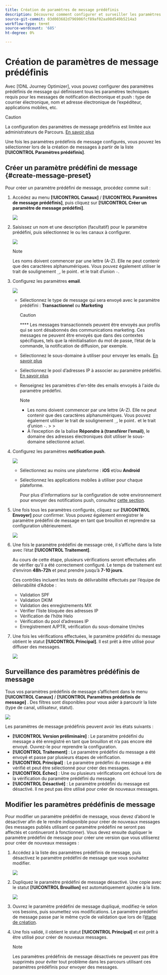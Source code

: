 ```yaml
---
title: Création de paramètres de message prédéfinis
description: Découvrez comment configurer et surveiller les paramètres prédéfinis de message
source-git-commit: 03d003682d796906fcf89af02aa98d549b5214a3
workflow-type: tm+mt
source-wordcount: '685'
ht-degree: 0%

---
```



# Création de paramètres de message prédéfinis

Avec [!DNL Journey Optimizer], vous pouvez configurer des paramètres prédéfinis de message qui définissent tous les paramètres techniques requis pour les messages de notification électronique et push : type de courrier électronique, nom et adresse électronique de l’expéditeur, applications mobiles, etc.

>[!CAUTION]
>
> La configuration des paramètres de message prédéfinis est limitée aux administrateurs de Parcours. [En savoir plus](../administration/ootb-product-profiles.md#journey-administrator)



Une fois les paramètres prédéfinis de message configurés, vous pouvez les sélectionner lors de la création de messages à partir de la liste **[!UICONTROL Paramètres prédéfinis]**.

## Créer un paramètre prédéfini de message {#create-message-preset}

Pour créer un paramètre prédéfini de message, procédez comme suit :

1. Accédez au menu **[!UICONTROL Canaux]** / **[!UICONTROL Paramètres de message prédéfinis]**, puis cliquez sur **[!UICONTROL Créer un paramètre de message prédéfini]**.

   ![](../assets/preset-create.png)


1. Saisissez un nom et une description (facultatif) pour le paramètre prédéfini, puis sélectionnez le ou les canaux à configurer.

   ![](../assets/preset-general.png)


   >[!NOTE]
   >
   > Les noms doivent commencer par une lettre (A-Z). Elle ne peut contenir que des caractères alphanumériques. Vous pouvez également utiliser le trait de soulignement `_`, le point`.` et le trait d’union `-`.

1. Configurez les paramètres **email**.

   ![](../assets/preset-email.png)

   * Sélectionnez le type de message qui sera envoyé avec le paramètre prédéfini : **Transactionnel** ou **Marketing**

      >[!CAUTION]
      >
      > **** Les messages transactionnels peuvent être envoyés aux profils qui se sont désabonnés des communications marketing. Ces messages ne peuvent être envoyés que dans des contextes spécifiques, tels que la réinitialisation du mot de passe, l’état de la commande, la notification de diffusion, par exemple.

   * Sélectionnez le sous-domaine à utiliser pour envoyer les emails. [En savoir plus](about-subdomain-delegation.md)
   * Sélectionnez le pool d’adresses IP à associer au paramètre prédéfini. [En savoir plus](ip-pools.md)
   * Renseignez les paramètres d&#39;en-tête des emails envoyés à l&#39;aide du paramètre prédéfini.

      >[!NOTE]
      >
      > * Les noms doivent commencer par une lettre (A-Z). Elle ne peut contenir que des caractères alphanumériques. Vous pouvez également utiliser le trait de soulignement `_`, le point`.` et le trait d’union `-`.
         > 
         > 
      * À l’exception de la balise **Répondre à (transférer l’email)**, le domaine des adresses électroniques doit utiliser le sous-domaine sélectionné actuel.



1. Configurez les paramètres **notification push**.

   ![](../assets/preset-push.png)

   * Sélectionnez au moins une plateforme : **iOS** et/ou **Android**

   * Sélectionnez les applications mobiles à utiliser pour chaque plateforme.

      Pour plus d&#39;informations sur la configuration de votre environnement pour envoyer des notifications push, consultez [cette section](../push-gs.md).

1. Une fois tous les paramètres configurés, cliquez sur **[!UICONTROL Envoyer]** pour confirmer. Vous pouvez également enregistrer le paramètre prédéfini de message en tant que brouillon et reprendre sa configuration ultérieurement.

   ![](../assets/preset-submit.png)

1. Une fois le paramètre prédéfini de message créé, il s’affiche dans la liste avec l’état **[!UICONTROL Traitement]**.

   Au cours de cette étape, plusieurs vérifications seront effectuées afin de vérifier qu’il a été correctement configuré. Le temps de traitement est d’environ **48h-72h** et peut prendre jusqu’à **7-10 jours**.

   Ces contrôles incluent les tests de délivrabilité effectués par l’équipe de délivrabilité d’Adobe :


   * Validation SPF
   * Validation DKIM
   * Validation des enregistrements MX
   * Vérifier l’liste bloquée des adresses IP
   * Vérification de l’hôte Helo
   * Vérification du pool d’adresses IP
   * Enregistrement A/PTR, vérification du sous-domaine t/m/res


1. Une fois les vérifications effectuées, le paramètre prédéfini du message obtient le statut **[!UICONTROL Principal]**. Il est prêt à être utilisé pour diffuser des messages.

   <!-- later on, users will be notified in Pulse -->

   ![](../assets/preset-active.png)

## Surveillance des paramètres prédéfinis de message

Tous vos paramètres prédéfinis de message s’affichent dans le menu **[!UICONTROL Canaux]** / **[!UICONTROL Paramètres prédéfinis de message]** . Des filtres sont disponibles pour vous aider à parcourir la liste (type de canal, utilisateur, statut).

![](../assets/preset-filters.png)

Les paramètres de message prédéfinis peuvent avoir les états suivants :

* **[!UICONTROL Version préliminaire]** : Le paramètre prédéfini du message a été enregistré en tant que brouillon et n’a pas encore été envoyé. Ouvrez-le pour reprendre la configuration.
* **[!UICONTROL Traitement]** : Le paramètre prédéfini du message a été envoyé et passe par plusieurs étapes de vérification.
* **[!UICONTROL Principal]** : Le paramètre prédéfini du message a été vérifié et peut être sélectionné pour créer des messages.
* **[!UICONTROL Échec]** : Une ou plusieurs vérifications ont échoué lors de la vérification du paramètre prédéfini du message.
* **[!UICONTROL Désactivé]** : Le paramètre prédéfini du message est désactivé. Il ne peut pas être utilisé pour créer de nouveaux messages.

## Modifier les paramètres prédéfinis de message

Pour modifier un paramètre prédéfini de message, vous devez d’abord le désactiver afin de le rendre indisponible pour créer de nouveaux messages (les messages publiés utilisant ce paramètre prédéfini ne seront pas affectés et continueront à fonctionner). Vous devez ensuite dupliquer le paramètre prédéfini de message pour créer une version que vous utiliserez pour créer de nouveaux messages :

1. Accédez à la liste des paramètres prédéfinis de message, puis désactivez le paramètre prédéfini de message que vous souhaitez modifier.

   ![](../assets/preset-deactivate.png)

1. Dupliquez le paramètre prédéfini de message désactivé. Une copie avec le statut **[!UICONTROL Brouillon]** est automatiquement ajoutée à la liste.

   ![](../assets/preset-duplicated.png)

1. Ouvrez le paramètre prédéfini de message dupliqué, modifiez-le selon vos besoins, puis soumettez vos modifications. Le paramètre prédéfini de message passe par le même cycle de validation que lors de l’[étape de création](#create-message-preset).

1. Une fois validé, il obtient le statut **[!UICONTROL Principal]** et est prêt à être utilisé pour créer de nouveaux messages.

   >[!NOTE]
   >
   >Les paramètres prédéfinis de message désactivés ne peuvent pas être supprimés pour éviter tout problème dans les parcours utilisant ces paramètres prédéfinis pour envoyer des messages.

